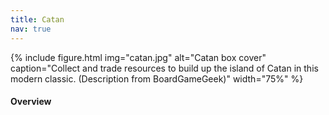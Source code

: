 ```yaml
---
title: Catan
nav: true
---
```


{% include figure.html img="catan.jpg" alt="Catan box cover" caption="Collect and trade resources to build up the island of Catan in this modern classic. (Description from BoardGameGeek)" width="75%" %}

#### Overview
<html>
   <head>
      <style>
         table {width: 100%;}
         table, td, th {
            border-collapse: collapse;
            padding: 8px;
            border-bottom: 1px solid #ddd;
         
         th {            
            style="text-align:Center"
            border: 1px solid black;
            padding-top: 12px;
            padding-bottom: 12px;
            background-color: #f1b300;
            color: white;
            }
      </style>
   </head>
   <body>
      <table>
         <tr>
            <td style="text-align:Left">Author:</td>
            <td style="text-align:Left">Klaus Teuber</td>
         </tr>
         <tr>
            <td style="text-align:Left">Year:</td>
            <td style="text-align:Left">1995</td>
         </tr>
         <tr>
            <td style="text-align:Left">Players:</td>
            <td style="text-align:Left">3-4</td>
         </tr>
          <tr>
            <td style="text-align:Left">Time:</td>
            <td style="text-align:Left">60 min</td>
         </tr>
          <tr>
            <td style="text-align:Left">Mechanics:</td>
            <td style="text-align:Left">Dice Rolling, Trading, Network and Route Building</td>
         </tr>
      </table>
   </body>
   <p>
   </p>
</html>
#### Description
In this game, you will roll dice, collect resources, trade with other players, grow your settlement until your territory becomes the largest and most glorious in Catan!

<div style="text-align: center;">
<a class="btn btn-warning" href="https://colonist.io/" role="button" target="_blank">Play Catan Online!</a>
<a class="btn btn-warning" href="https://www.catan.com/files/downloads/catan_base_rules_2020_200707.pdf" role="button">Official Game Rules</a>
</div>                 

#### Goal

Be the first player to acquire 10 victory points on your turn!

Here's how to gain victory points:
- Settlement = 1 VP 
- City = 2 VP 
- VP card = 1 VP 
- Longest Road or Larget Army = 2 VP

#### SETUP
1. Log in to the site
2. Join the newly created designated room
3. Each player begins the game by placing one settlement and one connecting road, then another settlement and another connecting road in reverse turn order.
4. Receive the resources in the terrain hexes adjacent to your second settlement. 

#### GAMEPLAY

On your turn, you will roll two dice. The number rolled determines which terrain hexes produce resources for all players. 

{% include figure.html img="terrains.png" alt="Terrain types and the resources they produce" caption="Terrain types and the resources they produce" width="75%" %}

Then, you can build roads, settlements, and cities, buy development cards, or trade with other players.

**Produce Resource**

Building settlements & cities produce resources. Resources are produced when any player does a dice roll. Whomever has a settlement or a city in the border of the dice number will receive the resource shown in the tile. Settlements produce 1 resource, cities produce 2 resources.

The dots (pips) below the numbers represent the likelihood of the number being rolled. Statistically, 6 and 8 are more likely to be rolled than 5 and 9, for instance.

{% include figure.html img="Example.png" alt="An example turn" caption="An example turn" width="75%" %}

In this example, a 10 was rolled. Yellow has one city next to the "10" pasture and two cities next to the "10" mountain, so they would receive 2 wools and 4 ores. Red has one city and one settlement next to the "10" pasture, so they would receive 3 wools.

**Rolling 7 & Robber**

When a player rolls a 7, they get to place the robber on any tile they wish and steal 1 random card from any of the colors adjacent to that tile. Robber prevents gaining resource from the tile it is on.

**Use Resources**

Resources could be used to build Road, Settlement, City, and buy Development Card.

{% include figure.html img="resources.png" alt="Resources costs for buying and building" caption="Resources costs for buying and building" width="75%" %}

{% capture text %}Important: You can only build a new settlement on an unoccupied intersection if you have a road leading to that intersection and the nearest settlement is at least two intersections away.
{% endcapture %} {% include alert.md text=text color="warning" %}

**Development Cards (25)**

Development cards cannot be traded or stole. You may only play 1 development card during your turn. You can play the card at any time, even before you roll the dice. You may not, however, play a card that you bought during the same turn. Victory point cards are only revealed when the game is over, either you or an opponent reaches 10 or more victory points and declares victory.
- Knight (14): Place robber in any tile and steal 1 card from an adjacent tile.
- Year of Plenty (2): Take 2 cards you want from bank.
- Road Building (2): Build 2 roads.
- Monopoly (2): Steal all instances of a single type of card from every player.
- Victory Point (5): Gain 1 victory point.

**Trade**

You can trade with other players. Make them an offer that they cannot refuse!

Bank: On default you can give 4 of the same type of card to obtain 1 of any other type.

Bank with Ports: If you have a settlement or city near a port you automatically use that ports specialty. If you have 3:1 it means that you can trade 3 of the same type of card to obtain 1 of any other type. If you have 2:1, then you can trade 2 of the corresponding type to obtain 1 of any other card.

**Longest Road**

The player with the longest contiguous road earns 2 victory points. A minimum of 5 consecutive roads need to be placed in order to get this bonus. The Longest Road may be overtaken when another player builds a longer road.

**Largest Army**

The player to use the most amount of Knight cards earns 2 victory points. A minimum of 3 Knight cards needs to be used in order to get this bonus. The largest army may be overtaken when another player builds a larger army.

#### GAME END
The game ends when the first player acquired 10 victory points on their turn wins the game.
